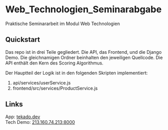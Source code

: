 # Web_Technologien_Seminarabgabe
Praktische Seminararbeit im Modul Web Technologien

## Quickstart
Das repo ist in drei Teile gegliedert. Die API, das Frontend, und die Django Demo. Die gleichnamigen Ordner beinhalten den jeweiligen Quellcode. Die API enthält den
Kern des Scoring Algorithmus. 

Der Hauptteil der Logik ist in den folgenden Skripten implementiert:

1. api/services/userService.js
2. frontend/src/services/ProductService.js

## Links

App: <a href="https://tekado.dev/">tekado.dev</a> <br>
Tech Demo: <a href="https://213.160.74.213:8000/">213.160.74.213:8000</a>
